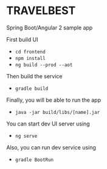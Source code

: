 # TRAVELBEST


Spring Boot/Angular 2 sample app


First build UI
- `cd frontend`
- `npm install`
- `ng build --prod --aot`


Then build the service

- `gradle build`

Finally, you will be able to run the app

- `java -jar build/libs/[name].jar`


You can start dev UI server using
- `ng serve`

Also, you can run dev service using
- `gradle BootRun`


